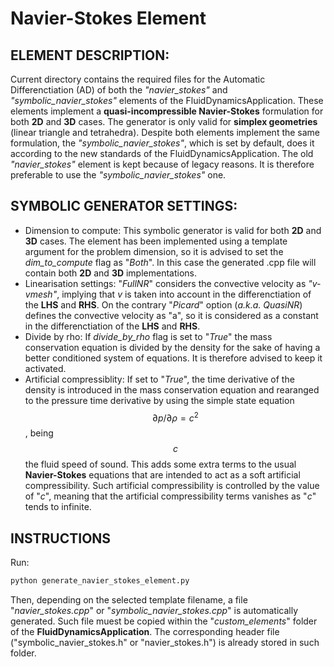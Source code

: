 # Navier-Stokes Element

## ELEMENT DESCRIPTION:
Current directory contains the required files for the Automatic Differenctiation (AD) of both the _"navier_stokes"_ and _"symbolic_navier_stokes"_ elements of the FluidDynamicsApplication. These elements implement a **quasi-incompressible Navier-Stokes** formulation for both **2D** and **3D** cases. The generator is only valid for **simplex geometries** (linear triangle and tetrahedra).
Despite both elements implement the same formulation, the _"symbolic_navier_stokes"_, which is set by default, does it according to the new standards of the FluidDynamicsApplication. The old _"navier_stokes"_ element is kept because of legacy reasons. It is therefore preferable to use the _"symbolic_navier_stokes"_ one.

## SYMBOLIC GENERATOR SETTINGS:
* Dimension to compute: This symbolic generator is valid for both **2D** and **3D** cases. The element has been implemented using a template argument for the problem dimension, so it is advised to set the _dim_to_compute_ flag as "_Both_". In this case the generated .cpp file will contain both **2D** and **3D** implementations.
* Linearisation settings: "_FullNR_" considers the convective velocity as _"v-vmesh"_, implying that _v_ is taken into account in the differenctiation of the **LHS** and **RHS**. On the contrary "_Picard_" option (_a.k.a. QuasiNR_) defines the convective velocity as "a", so it is considered as a constant in the differenctiation of the **LHS** and **RHS**.
* Divide by rho: If _divide_by_rho_ flag is set to "_True_" the mass conservation equation is divided by the density for the sake of having a better conditioned system of equations. It is therefore advised to keep it activated.
* Artificial compressiblity: If set to "_True_", the time derivative of the density is introduced in the mass conservation equation and rearanged to the pressure time derivative by using the simple state equation $$\partial p/\partial\rho=c^2$$, being $$c$$ the fluid speed of sound. This adds some extra terms to the usual **Navier-Stokes** equations that are intended to act as a soft artificial compressibility. Such artificial compressibility is controlled by the value of "_c_", meaning that the artificial compressibility terms vanishes as "_c_" tends to infinite.

## INSTRUCTIONS
Run:
~~~py
python generate_navier_stokes_element.py
~~~
Then, depending on the selected template filename, a file "_navier_stokes.cpp_" or "_symbolic_navier_stokes.cpp_" is automatically generated. Such file muest be copied within the "_custom_elements_" folder of the **FluidDynamicsApplication**. The corresponding header file ("symbolic_navier_stokes.h" or "navier_stokes.h") is already stored in such folder.
